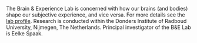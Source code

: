 The Brain & Experience Lab is concerned with how our brains (and bodies) shape our subjective experience, and vice versa. For more details see the [lab profile](lab-profile). Research is conducted within the Donders Institute of Radboud University, Nijmegen, The Netherlands. Principal investigator of the B&E Lab is Eelke Spaak.